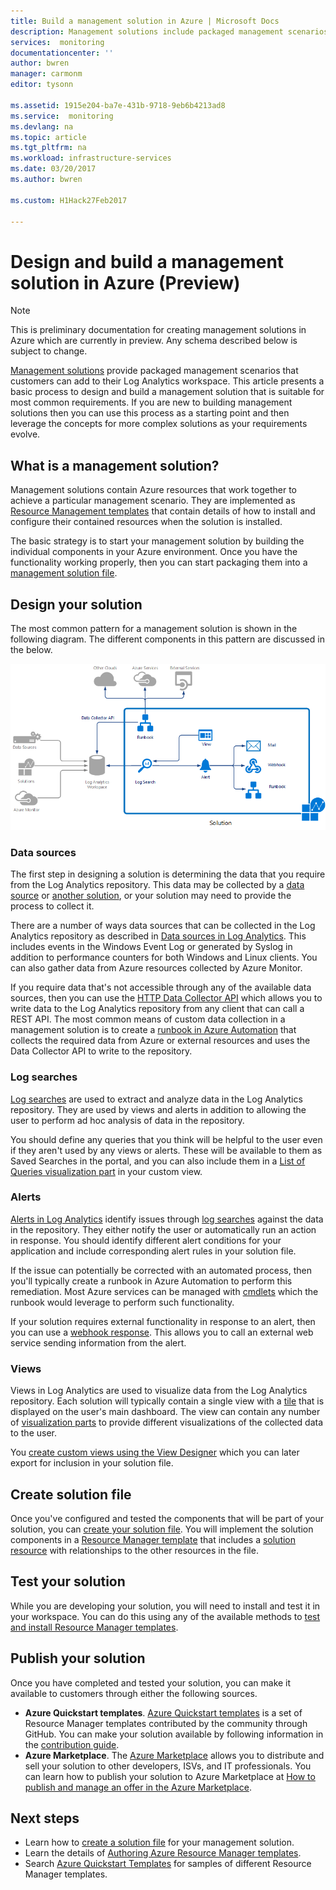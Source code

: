 ```yaml
---
title: Build a management solution in Azure | Microsoft Docs
description: Management solutions include packaged management scenarios in Azure that customers can add to their Log Analytics workspace.  This article provides details on how you can create management solutions to be used in your own environment or made available to your customers.
services:  monitoring
documentationcenter: ''
author: bwren
manager: carmonm
editor: tysonn

ms.assetid: 1915e204-ba7e-431b-9718-9eb6b4213ad8
ms.service:  monitoring
ms.devlang: na
ms.topic: article
ms.tgt_pltfrm: na
ms.workload: infrastructure-services
ms.date: 03/20/2017
ms.author: bwren

ms.custom: H1Hack27Feb2017

---
```

# Design and build a management solution in Azure (Preview)
> [!NOTE]
> This is preliminary documentation for creating management solutions in Azure which are currently in preview. Any schema described below is subject to change.

[Management solutions]( monitoring-solutions.md) provide packaged management scenarios that customers can add to their Log Analytics workspace.  This article presents a basic process to design and build a management solution that is suitable for most common requirements.  If you are new to building management solutions then you can use this process as a starting point and then leverage the concepts for more complex solutions as your requirements evolve.

## What is a management solution?

Management solutions contain Azure resources that work together to achieve a particular management scenario.  They are implemented as [Resource Management templates](../azure-resource-manager/resource-manager-template-walkthrough.md) that contain details of how to install and configure their contained resources when the solution is installed.

The basic strategy is to start your management solution by building the individual components in your Azure environment.  Once you have the functionality working properly, then you can start packaging them into a [management solution file]( monitoring-solutions-solution-file.md). 


## Design your solution
The most common pattern for a management solution is shown in the following diagram.  The different components in this pattern are discussed in the below.

![Management solution overview](media/monitoring-solutions-creating/solution-overview.png)


### Data sources
The first step in designing a solution is determining the data that you require from the Log Analytics repository.  This data may be collected by a [data source](../log-analytics/log-analytics-data-sources.md) or [another solution]( monitoring-solutions.md), or your solution may need to provide the process to collect it.

There are a number of ways data sources that can be collected in the Log Analytics repository as described in [Data sources in Log Analytics](../log-analytics/log-analytics-data-sources.md).  This includes events in the Windows Event Log or generated by Syslog in addition to performance counters for both Windows and Linux clients.  You can also gather data from Azure resources collected by Azure Monitor.  

If you require data that's not accessible through any of the available data sources, then you can use the [HTTP Data Collector API](../log-analytics/log-analytics-data-collector-api.md) which allows you to write data to the Log Analytics repository from any client that can call a REST API.  The most common means of custom data collection in a management solution is to create a [runbook in Azure Automation](../automation/automation-runbook-types.md) that collects the required data from Azure or external resources and uses the Data Collector API to write to the repository.  

### Log searches
[Log searches](../log-analytics/log-analytics-log-searches.md) are used to extract and analyze data in the Log Analytics repository.  They are used by views and alerts in addition to allowing the user to perform ad hoc analysis of data in the repository.  

You should define any queries that you think will be helpful to the user even if they aren't used by any views or alerts.  These will be available to them as Saved Searches in the portal, and you can also include them in a [List of Queries visualization part](../log-analytics/log-analytics-view-designer-parts.md#list-of-queries-part) in your custom view.

### Alerts
[Alerts in Log Analytics](../log-analytics/log-analytics-alerts.md) identify issues through [log searches](#log-searches) against the data in the repository.  They either notify the user or automatically run an action in response. You should identify different alert conditions for your application and include corresponding alert rules in your solution file.

If the issue can potentially be corrected with an automated process, then you'll typically create a runbook in Azure Automation to perform this remediation.  Most Azure services can be managed with [cmdlets](/powershell/azure/overview) which the runbook would leverage to perform such functionality.

If your solution requires external functionality in response to an alert, then you can use a [webhook response](../log-analytics/log-analytics-alerts-actions.md).  This allows you to call an external web service sending information from the alert.

### Views
Views in Log Analytics are used to visualize data from the Log Analytics repository.  Each solution will typically contain a single view with a [tile](../log-analytics/log-analytics-view-designer-tiles.md) that is displayed on the user's main dashboard.  The view can contain any number of [visualization parts](../log-analytics/log-analytics-view-designer-parts.md) to provide different visualizations of the collected data to the user.

You [create custom views using the View Designer](../log-analytics/log-analytics-view-designer.md) which you can later export for inclusion in your solution file.  


## Create solution file
Once you've configured and tested the components that will be part of your solution, you can [create your solution file]( monitoring-solutions-solution-file.md).  You will implement the solution components in a [Resource Manager template](../azure-resource-manager/resource-group-authoring-templates.md) that includes a [solution resource]( monitoring-solutions-solution-file.md#solution-resource) with relationships to the other resources in the file.  


## Test your solution
While you are developing your solution, you will need to install and test it in your workspace.  You can do this using any of the available methods to [test and install Resource Manager templates](../azure-resource-manager/resource-group-template-deploy.md).

## Publish your solution
Once you have completed and tested your solution, you can make it available to customers through either the following sources.

- **Azure Quickstart templates**.  [Azure Quickstart templates](https://azure.microsoft.com/resources/templates/) is a set of Resource Manager templates contributed by the community through GitHub.  You can make your solution available by following information in the [contribution guide](https://github.com/Azure/azure-quickstart-templates/tree/master/1-CONTRIBUTION-GUIDE).
- **Azure Marketplace**.  The [Azure Marketplace](https://azuremarketplace.microsoft.com/marketplace/) allows you to distribute and sell your solution to other developers, ISVs, and IT professionals.  You can learn how to publish your solution to Azure Marketplace at [How to publish and manage an offer in the Azure Marketplace](../marketplace-publishing/marketplace-publishing-getting-started.md).



## Next steps
* Learn how to [create a solution file]( monitoring-solutions-solution-file.md) for your management solution.
* Learn the details of [Authoring Azure Resource Manager templates](../azure-resource-manager/resource-group-authoring-templates.md).
* Search [Azure Quickstart Templates](https://azure.microsoft.com/documentation/templates) for samples of different Resource Manager templates.